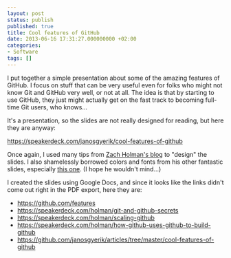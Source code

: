 ```yaml
---
layout: post
status: publish
published: true
title: Cool features of GitHub
date: 2013-06-16 17:31:27.000000000 +02:00
categories:
- Software
tags: []
---
```

I put together a simple presentation about some of the amazing features of GitHub. I focus on stuff that can be very useful even for folks who might not know Git and GitHub very well, or not at all. The idea is that by starting to use GitHub, they just might actually get on the fast track to becoming full-time Git users, who knows...

It's a presentation, so the slides are not really designed for reading, but here they are anyway:

https://speakerdeck.com/janosgyerik/cool-features-of-github

<div class="row">
    <div class="col-lg-6 col-md-6 col-sm-9 col-xs-12">
<script async class="speakerdeck-embed" data-id="567be1c0b8d4013000d47aa19dd2a8cb" data-ratio="1.33333333333333" src="//speakerdeck.com/assets/embed.js"></script>
    </div>
</div>

Once again, I used many tips from [Zach Holman's blog](http://zachholman.com/posts/slide-design-for-developers/) to "design" the slides.
I also shamelessly borrowed colors and fonts from his other fantastic slides, especially [this one](https://speakerdeck.com/holman/unsucking-your-teams-development-environment). (I hope he wouldn't mind...)

I created the slides using Google Docs, and since it looks like the links didn't come out right in the PDF export, here they are:

- https://github.com/features
- https://speakerdeck.com/holman/git-and-github-secrets
- https://speakerdeck.com/holman/scaling-github
- https://speakerdeck.com/holman/how-github-uses-github-to-build-github
- https://github.com/janosgyerik/articles/tree/master/cool-features-of-github

